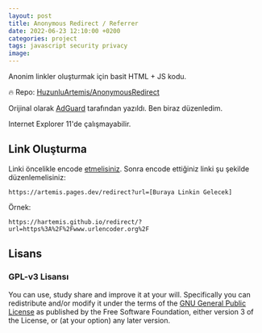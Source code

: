 ```yaml
---
layout: post
title: Anonymous Redirect / Referrer
date: 2022-06-23 12:10:00 +0200
categories: project
tags: javascript security privacy
image: 
---
```


Anonim linkler oluşturmak için basit HTML + JS kodu.

🔥 Repo: [HuzunluArtemis/AnonymousRedirect](https://gitlab.com/HuzunluArtemis/AnonymousRedirect)

Orijinal olarak [AdGuard](https://github.com/HuzunluArtemis/AnonymousRedirect) tarafından yazıldı. Ben biraz düzenledim.

Internet Explorer 11'de çalışmayabilir.

## Link Oluşturma

Linki öncelikle encode [etmelisiniz](https://www.urlencoder.org/). Sonra encode ettiğiniz linki şu şekilde düzenlemelisiniz:

`https://artemis.pages.dev/redirect?url=[Buraya Linkin Gelecek]`

Örnek:

`https://hartemis.github.io/redirect/?url=https%3A%2F%2Fwww.urlencoder.org%2F`

## Lisans

### GPL-v3 Lisansı

You can use, study share and improve it at your will. Specifically you can redistribute and/or modify it under the terms of the [GNU General Public License](https://www.gnu.org/licenses/gpl-3.0.html) as published by the Free Software Foundation, either version 3 of the License, or (at your option) any later version.
